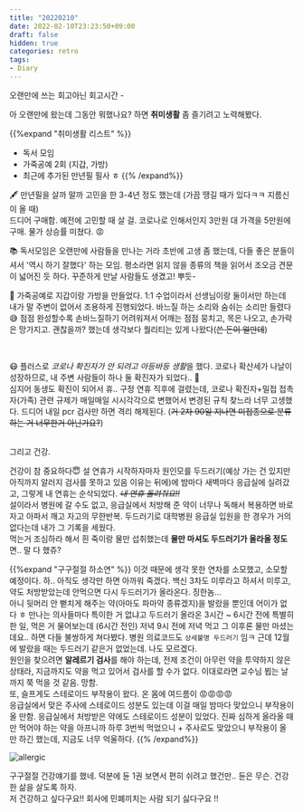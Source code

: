 ```yaml
---
title: "20220210"
date: 2022-02-10T23:23:50+09:00
draft: false
hidden: true
categories: retro
tags:
- Diary
---
```


오랜만에 쓰는 회고아닌 회고시간 - 

아 오랜만에 왔는데 그동안 뭐했나요? 하면 **취미생활** 좀 즐기려고 노력해봤다.   

{{%expand "취미생활 리스트" %}}
- 독서 모임 
- 가죽공예 2회 (지갑, 가방)
- 최근에 추가된 만년필 필사 ㅎ
{{% /expand%}}

🖋 만년필을 살까 말까 고민을 한 3-4년 정도 했는데 (가끔 땡길 때가 있다ㅋㅋ 지름신이 올 때)  
드디어 구매함. 예전에 고민할 때 살 걸. 코로나로 인해서인지 3만원 대 가격을 5만원에 구매. 물가 상승률 미쳤다. 😡

📚 독서모임은 오랜만에 사람들을 만나는 거라 초반에 고생 좀 했는데, 
다들 좋은 분들이셔서 '역시 하기 잘했다' 하는 모임. 평소라면 읽지 않을 종류의 책을 읽어서 조오금 견문이 넓어진 듯 하다. 
꾸준하게 만날 사람들도 생겼고! 뿌듯-

💼 가죽공예로 지갑이랑 가방을 만들었다. 1:1 수업이라서 선생님이랑 둘이서만 하는데 
내가 말 주변이 없어서 조용하게 진행되었다. 바느질 하는 소리와 숨쉬는 소리만 들렸다 😅
점점 완성할수록 손바느질하기 어려워져서 어깨는 점점 뭉치고, 목은 나오고, 손가락은 망가지고. 괜찮을까? 했는데 생각보다 퀄리티는 있게 나왔다(~~쓴 돈이 얼만데~~)

<br/>

😷 플러스로 *코로나 확진자가 안 되려고 아등바등 생활*을 했다. 코로나 확산세가 나날이 성장하므로, 내 주변 사람들이 하나 둘 확진자가 되었다.. 🥲  
심지어 동생도 확진이 되어서 휴..
구정 연휴 직후에 걸렸는데,
코로나 확진자+밀접 접촉자(가족) 관련 규제가 매일매일 시시각각으로 변했어서
변경된 규칙 찾느라 너무 고생했다. 드디어 내일 pcr 검사만 하면 격리 해제된다. (~~거 2차 90일 지나면 미접종으로 분류하는 거 너무한거 아닌가요?~~)  

<br/>
그리고 건강.

건강이 참 중요하다😇 설 연휴가 시작하자마자 원인모를 두드러기(예상 가는 건 있지만 아직까지 알러지 검사를 못하고 있음 이유는 뒤에)에
밤마다 새벽마다 응급실에 실려갔고, 그렇게 내 연휴는 순삭되었다. ~~_내 연휴 돌려줘요!!_~~   
설이라서 병원에 갈 수도 없고, 응급실에서 처방해 준 약이 너무나 독해서 
복용하면 바로 자고 아파서 깨고 자고의 무한반복. 
두드러기로 대학병원 응급실 입원을 한 경우가 거의 없다는데 내가 그 기록을 세웠다.  
먹는거 조심하라 해서 흰 죽이랑 물만 섭취했는데 **물만 마셔도 두드러기가 올라올 정도**면.. 말 다 했쥬?

{{%expand "구구절절 하소연" %}}
이것 때문에 생각 못한 연차를 소모했고, 소모할 예정이다. 하.. 아직도 생각만 하면 아까워 죽겠다.
백신 3차도 미루라고 하셔서 미루고, 약도 처방받았는데 안먹으면 다시 두드러기가 올라온다. 징한놈...  
아니 뒷머리 안 뻗치게 해주는 약(아마도 파마약 종류겠지)을 발랐을 뿐인데 어이가 없다 ㅎ 만나는 의사들마다 특이한 거 없냐고
두드러기 올라온 3시간 ~ 6시간 전에 특별히 한 일, 먹은 거 물어보는데 (6시간 전인) 저녁 9시 전에 저녁 먹고
그 이후론 물만 마셨는데요.. 하면 다들 불쌍하게 쳐다봤다.
병원 의료코드도 `상세불명 두드러기` 임ㅋ 근데 12월에 발랐을 때는 두드러기 같은거 없었는데. 나도 모르겠다.  
원인을 찾으려면 **알레르기 검사**를 해야 하는데, 전제 조건이 아무런 약을 투약하지 않은 상태라, 지금까지도 약을 먹고 있어서 
검사를 할 수가 없다. 이대로라면 교수님 뵙는 날까지 쭉 먹을 것 같음. 망함.  
또, 슬프게도 스테로이드 부작용이 왔다. 온 몸에 여드름이 😡😡😡😡   
응급실에서 맞은 주사에 스테로이드 성분도 있는데 이걸 매일 밤마다 맞았으니 부작용이 올 만함.
응급실에서 처방받은 약에도 스테로이드 성분이 있었다. 
진짜 심하게 올라올 때만 먹어야 하는 약을 아프니까 하루 3번씩 먹었으니 + 주사로도 맞았으니 부작용이 올 만 하긴 했는데,
지금도 너무 억울하다. 
{{% /expand%}}

![allergic](https://media.giphy.com/media/3o6MbdV0aCUPGKlE2I/giphy.gif)


구구절절 건강얘기를 했네. 덕분에 듄 1권 보면서 편히 쉬려고 했건만.. 듄은 무슨. 건강한 삶을 살도록 하자.  
저 건강하고 싶다구요!! 회사에 민폐끼치는 사람 되기 싫다구요 !!

